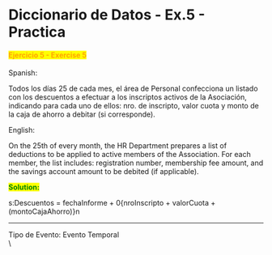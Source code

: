 # Diccionario de Datos - Ex.5 - Practica

#### <mark style="color:orange;">Ejercicio 5 - Exercise 5</mark>

Spanish:

Todos los días 25 de cada mes, el área de Personal confecciona un listado con los descuentos a efectuar a los inscriptos activos de la Asociación, indicando para cada uno de ellos: nro. de inscripto, valor cuota y monto de la caja de ahorro a debitar (si corresponde).

English:

On the 25th of every month, the HR Department prepares a list of deductions to be applied to active members of the Association. For each member, the list includes: registration number, membership fee amount, and the savings account amount to be debited (if applicable).

<mark style="color:green;">**Solution:**</mark>&#x20;

s:Descuentos = fechaInforme + 0{nroInscripto + valorCuota + (montoCajaAhorro)}n

***

Tipo de Evento: Evento Temporal\
\
